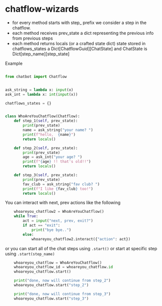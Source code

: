 # chatflow-wizards

- for every method starts with step_ prefix we consider a step in the chatflow.
- each method receives prev_state a dict representing the previous info from previous steps
- each method returns locals (or a crafted state dict)
state stored in chatflows_states a Dict[ChatflowGuid][ChatState] and ChatState is Dict[step_name][step_state]

Example

```python

from chatbot import Chatflow


ask_string = lambda x: input(x)
ask_int = lambda x: int(input(x))

chatflows_states = {}


class WhoAreYouChatflow(Chatflow):
    def step_1(self, prev_state):
        print(prev_state)
        name = ask_string("your name? ")
        print(f"hello,  {name}")
        return locals()

    def step_2(self, prev_state):
        print(prev_state)
        age = ask_int("your age? ")
        print(f"{age} !! that's old!!")
        return locals()

    def step_3(self, prev_state):
        print(prev_state)
        fav_club = ask_string("fav club? ")
        print(f"I like {fav_club} too!")
        return locals()


```

You can interact with next, prev actions like the following

```python
    whoareyou_chatflow2 = WhoAreYouChatflow()
    while True:
        act = input("next, prev, exit?")
        if act == "exit":
            print("bye bye..")
        else:
            whoareyou_chatflow2.interact({"action": act})

```
or you can start all of the chat steps using `.start()` or start at specific step using `.start(step_name)
`
```python
    whoareyou_chatflow = WhoAreYouChatflow()
    whoareyou_chatflow_id = whoareyou_chatflow.id
    whoareyou_chatflow.start()

    print("done, now will continue from step_2")
    whoareyou_chatflow.start("step_2")

    print("done, now will continue from step_3")
    whoareyou_chatflow.start("step_3")

```